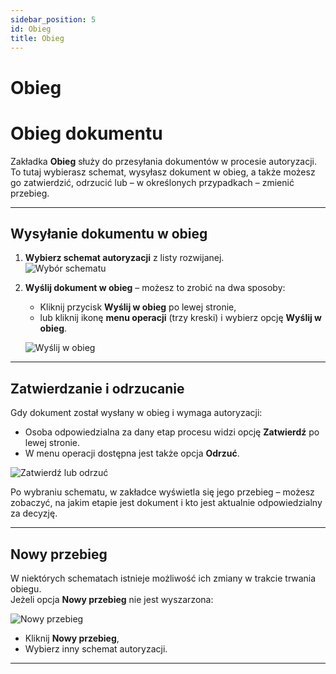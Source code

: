 ```yaml
---
sidebar_position: 5
id: Obieg
title: Obieg
---
```


# Obieg
# Obieg dokumentu  

Zakładka **Obieg** służy do przesyłania dokumentów w procesie autoryzacji.  
To tutaj wybierasz schemat, wysyłasz dokument w obieg, a także możesz go zatwierdzić, odrzucić lub – w określonych przypadkach – zmienić przebieg.  

---

## Wysyłanie dokumentu w obieg  

1. **Wybierz schemat autoryzacji** z listy rozwijanej.  
   ![Wybór schematu](/img/obieg1.png)  

2. **Wyślij dokument w obieg** – możesz to zrobić na dwa sposoby:  
   - Kliknij przycisk **Wyślij w obieg** po lewej stronie,  
   - lub kliknij ikonę **menu operacji** (trzy kreski) i wybierz opcję **Wyślij w obieg**.  

   ![Wyślij w obieg](/img/obieg.png)  

---

## Zatwierdzanie i odrzucanie  

Gdy dokument został wysłany w obieg i wymaga autoryzacji:  
- Osoba odpowiedzialna za dany etap procesu widzi opcję **Zatwierdź** po lewej stronie.  
- W menu operacji dostępna jest także opcja **Odrzuć**.  

![Zatwierdź lub odrzuć](/img/obieg2.png)  

Po wybraniu schematu, w zakładce wyświetla się jego przebieg – możesz zobaczyć, na jakim etapie jest dokument i kto jest aktualnie odpowiedzialny za decyzję.  

---

## Nowy przebieg  

W niektórych schematach istnieje możliwość ich zmiany w trakcie trwania obiegu.  
Jeżeli opcja **Nowy przebieg** nie jest wyszarzona:  

![Nowy przebieg](/img/obieg3.png) 

- Kliknij **Nowy przebieg**,  
- Wybierz inny schemat autoryzacji.

---

